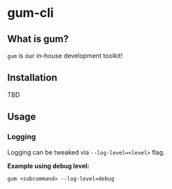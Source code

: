 # gum-cli

## What is gum?

`gum` is our in-house development toolkit!

## Installation

TBD

## Usage

### Logging

Logging can be tweaked via `--log-level=<level>` flag.

**Example using debug level:**

```shell
gum <subcommand> --log-level=debug
```
